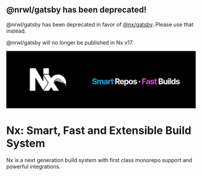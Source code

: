 ## @nrwl/gatsby has been deprecated!

@nrwl/gatsby has been deprecated in favor of [@nx/gatsby](https://www.npmjs.com/package/@nx/gatsby). Please use that instead.

@nrwl/gatsby will no longer be published in Nx v17.

<p style="text-align: center;"><img src="https://raw.githubusercontent.com/nrwl/nx/master/images/nx.png" width="600" alt="Nx - Smart, Fast and Extensible Build System"></p>

# Nx: Smart, Fast and Extensible Build System

Nx is a next generation build system with first class monorepo support and powerful integrations.
